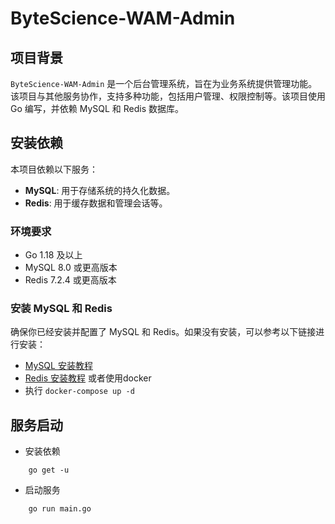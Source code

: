 # ByteScience-WAM-Admin

## 项目背景
`ByteScience-WAM-Admin` 是一个后台管理系统，旨在为业务系统提供管理功能。该项目与其他服务协作，支持多种功能，包括用户管理、权限控制等。该项目使用 Go 编写，并依赖 MySQL 和 Redis 数据库。

## 安装依赖
本项目依赖以下服务：
- **MySQL**: 用于存储系统的持久化数据。
- **Redis**: 用于缓存数据和管理会话等。

### 环境要求
- Go 1.18 及以上
- MySQL 8.0 或更高版本
- Redis 7.2.4 或更高版本

### 安装 MySQL 和 Redis
确保你已经安装并配置了 MySQL 和 Redis。如果没有安装，可以参考以下链接进行安装：
- [MySQL 安装教程](https://dev.mysql.com/doc/refman/8.0/en/installing.html)
- [Redis 安装教程](https://redis.io/docs/getting-started/)
  或者使用docker
- 执行 ```docker-compose up -d```

## 服务启动
* 安装依赖
```azure
    go get -u
```
* 启动服务
```azure
    go run main.go
```

